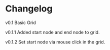 # Changelog

v0.1    Basic Grid

v0.1.1  Added start node and end node to grid. 

v0.1.2  Set start node via mouse click in the grid.